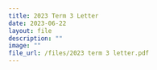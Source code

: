 ```yaml
---
title: 2023 Term 3 Letter
date: 2023-06-22
layout: file
description: ""
image: ""
file_url: /files/2023 term 3 letter.pdf
---
```

